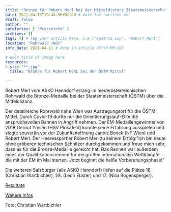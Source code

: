 ```yaml
---
title: "Bronze für Robert Merl bei der Mitteldistanz Staatsmeisterschaft"
date: 2021-04-13T19:44:56+02:00 # date for 'written on'
draft: false
author: ""
catetories: [ "Presseinfo" ]
archives: []
tags: [] # tag your article here, i.e ["Austria Cup", "Robert Merl"]
location: "Rohrwald (NÖ)"
info_date: 2021-04-11 # date in article (YYYY-MM-dd)

# edit title of image here
resources:
- src: "**.jpg"
  title: "Bronze für Robert MERL bei der ÖSTM Mittel"

---
```


Robert Merl vom ASKÖ Henndorf errang im niederösterreichischen Rohrwald die Bronze-Medaille bei der Staatsmeisterschaft (ÖSTM) über die Mitteldistanz.

<!--more-->

Der detailreiche Rohrwald nahe Wien war Austragungsort für die ÖSTM Mittel. Durch Covid-19 durfte nur die Orientierungslauf-Elite die anspruchsvollen Bahnen in Angriff nehmen. Der EM-Medaillengewinner von 2018 Gernot Ymsén (HSV Pinkafeld) konnte seine Erfahrung ausspielen und siegte souverän vor der Zukunftshoffnung Jannis Bonek (NF Wien) und Robert Merl.
Der Heeressportler Robert Merl zu seinem Erfolg:"Ich bin heute ohne gröberen technischen Schnitzer durchgekommen und freue mich sehr, dass es für die Bronze-Medaille gereicht hat. Das Rennen war außerdem eines der Qualifikationsrennen für die großen internationalen Wettkämpfe die mit der EM im Mai starten. Jetzt beginnt die heiße Vorbereitungsphase!"

Die weiteren Salzburger (alle ASKÖ Henndorf) liefen auf die Plätze 18. (Christian Wartbichler), 28. (Leon Ebster) und 17. (Nilla Bogensperger).

[Resultate](https://www.oefol.at/anne/files/uploaded/event_3366_2021-04-11-oestm-mittel-ergebnisse.html)

[Weitere Infos](https://www.oefol.at/anne/?p=1&q=3&id=3366)

Foto: Christian Wartbichler